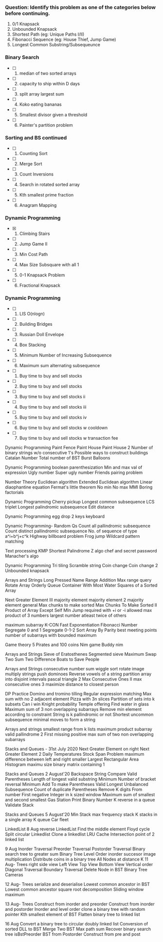 ### Question: Identify this problem as one of the categories below before continuing.

1. 0/1 Knapsack
2. Unbounded Knapsack
3. Shortest Path (eg: Unique Paths I/II)
4. Fibonacci Sequence (eg: House Thief, Jump Game)
5. Longest Common Substring/Subsequeunce

### Binary Search
- [ ] 1. median of two sorted arrays
- [ ] 2. capacity to ship within D days
- [ ] 3. split array largest sum
- [ ] 4. Koko eating bananas
- [ ] 5. Smallest divisor given a threshold
- [ ] 6. Painter's partition problem

### Sorting and BS continued
- [ ] 1. Counting Sort
- [ ] 2. Merge Sort 
- [ ] 3. Count Inversions
- [ ] 4. Search in rotated sorted array
- [ ] 5. Kth smallest prime fraction 
- [ ] 6. Anagram Mapping 

### Dynamic Programming
- [X] 1. Climbing Stairs
- [ ] 2. Jump Game II
- [ ] 3. Min Cost Path
- [ ] 4. Max Size Subsquare with all 1
- [ ] 5. 0-1 Knapsack Problem
- [ ] 6. Fractional Knapsack

### Dynamic Programming
- [ ] 1. LIS O(nlogn)
- [ ] 2. Building Bridges 
- [ ] 3. Russian Doll Envelope
- [ ] 4. Box Stacking
- [ ] 5. Minimum Number of Increasing Subsequence
- [ ] 6. Maximum sum alternating subsequence 

- [ ] 1. Buy time to buy and sell stocks 
- [ ] 2. Buy time to buy and sell stocks
- [ ] 3. Buy time to buy and sell stocks ii
- [ ] 4. Buy time to buy and sell stocks iii
- [ ] 5. Buy time to buy and sell stocks iv
- [ ] 6. Buy time to buy and sell stocks w cooldown
- [ ] 7. Buy time to buy and sell stocks w transaction fee

Dynamic Programming
Paint Fence 
Paint House
Paint House 2
Number of binary strings w/o consecutive 1's
Possible ways to construct buildings 
Catalan Number 
Total number of BST
Burst Balloons

Dynamic Programming 
boolean parenthesization
Min and max val of expression
Ugly number
Super ugly number
Friends pairing problem

Number Theory
Euclidean algorithm
Extended Euclidean algorithm
Linear diaophantine equation
Fermat's little theorem
No min No max
MMI
Boring factorials

Dynamic Programming
Cherry pickup
Longest common subsequence
LCS triplet
Longest palindromic subsequence
Edit distance

Dynamic Programming
egg drop
2 keys keyboard

Dynamic Programming- Random Qs
Count all pallindromic subsequence
Count distinct pallindromic subsequence
No. of sequence of type a^i+b^j+c^k
Highway billboard problem
Frog jump
Wildcard pattern matching

Text processing
KMP
Shortest Palindrome
Z algo
chef and secret password
Manacher's algo

Dynamic Programming
Tri tiling
Scramble string
Coin change 
Coin change 2
Unbounded knapsack

Arrays and Strings
Long Pressed Name
Range Addition
Max range query
Rotate Array
Orderly Queue
Container With Most Water
Squares of a Sorted Array


Next Greater Element III
majority element
majority element 2
majority element general
Max chunks to make sorted
Max Chunks To Make Sorted II
Product of Array Except Self
MIn Jump required with +i or -i allowed
max product of 3 numbers
largest number atleast twice of others


maximum subarray
K-CON
Fast Exponentiation
Fibonacci Number
Segregate 0 and 1
Segregate 0-1-2
Sort Array By Parity
best meeting points
number of subarrays with bounded maximum

Game theory
5 Pirates and 100 coins
Nim game
Buddy nim

Arrays and Strings
Sieve of Eratosthenes
Segmented sieve
Maximum Swap
Two Sum
Two Difference
Boats to Save People

Arrays and Strings
consecutive number sum
wiggle sort
rotate image
multiply strings
push dominoes
Reverse vowels of a string
partition array into disjoint intervals
pascal triangle 2
Max Consecutive Ones II
max consecutive ones 3
maximize distance to closest person

DP Practice
Domino and tromino tilling
Regular expression matching
Max sum with no 2 adjacent element
Pizza with 3n slices
Partition of sets into k subsets
Can i win
Knight probability
Temple offering
Find water in glass
Maximum sum of 3 non overlapping subarrays
Remove min element according to constraint
String is k pallindromic or not
Shortest uncommon subsequence
minimal moves to form a string

Arrays and strings
smallest range from k lists
maximum product subarray
valid pallindrome 2
First missing positive
max sum of two non overlapping subarrays

Stacks and Queues - 31st July 2020
Next Greater Element on right
Next Greater Element 2
Daily Temperatures
Stock Span Problem
maximum difference between left and right smaller
Largest Rectangular Area Histogram
maximu size binary matrix containing 1

Stacks and Queues 2 August'20
Backspace String Compare
Valid Parentheses
Length of longest valid substring
Minimum Number of bracket reversal
Minimum Add To make Parentheses Valid
Longest Unbalanced Subsequence
Count of duplicate Parentheses
Remove K digits From number
First negative Integer in k sized window
Maximum sum of smallest and second smallest
Gas Station
Print Binary Number
K reverse in a queue
Validate Stack

Stacks and Queues 5 August'20
Min Stack
max frequency stack
K stacks in a single array
K queue
Car fleet

LinkedList
8 Aug
reverse LinkedList
Find the middle element
Floyd cycle
Split circular Linkedlist
Clone a linkedlist
LRU Cache
Intersection point of 2 linked list

9 Aug
Inorder Traversal
Preorder Traversal
Postorder Traversal
Binary search tree to greater sum
Binary Tree Level Order
inorder succesor
image multiplication
Distribute coins in a binary tree
All Nodes at distance K
11 Aug- Trees
right side view
Left View
Top View
Bottom View
Vertical order
Diagonal Traversal
Boundary Traversal
Delete Node in BST
Binary Tree Cameras

12 Aug- Trees
serialize and deserialise
Lowest common ancestor in BST
Lowest common ancestor
square root decomposition
Sliding window maximum

13 Aug- Trees
Construct from inorder and preorder
Construct from inorder and postorder
Inorder and level order
clone a binary tree with random pointer
Kth smallest element of BST
Flatten binary tree to linked list

16 Aug
Convert a binary tree to circular doubly linked list
Conversion of sorted DLL to BST
Merge Two BST
Max path sum
Recover binary search tree
isBstPreorder
BST from Postorder
Construct from pre and post